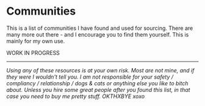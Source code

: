 # Communities

This is a list of communities I have found and used for sourcing. There are many more out there - and I encourage you to find them yourself. This is mainly for my own use. 

WORK IN PROGRESS




***

_Using any of these resources is at your own risk. Most are not mine, and if they were I wouldn't tell you. I am not responsible for your safety /
compliancy / relationship / dogs & cats or anything else you like to bitch about. Unless you hire some great people after you found this list, in that case you need to buy me pretty stuff. OKTHXBYE xoxo_
